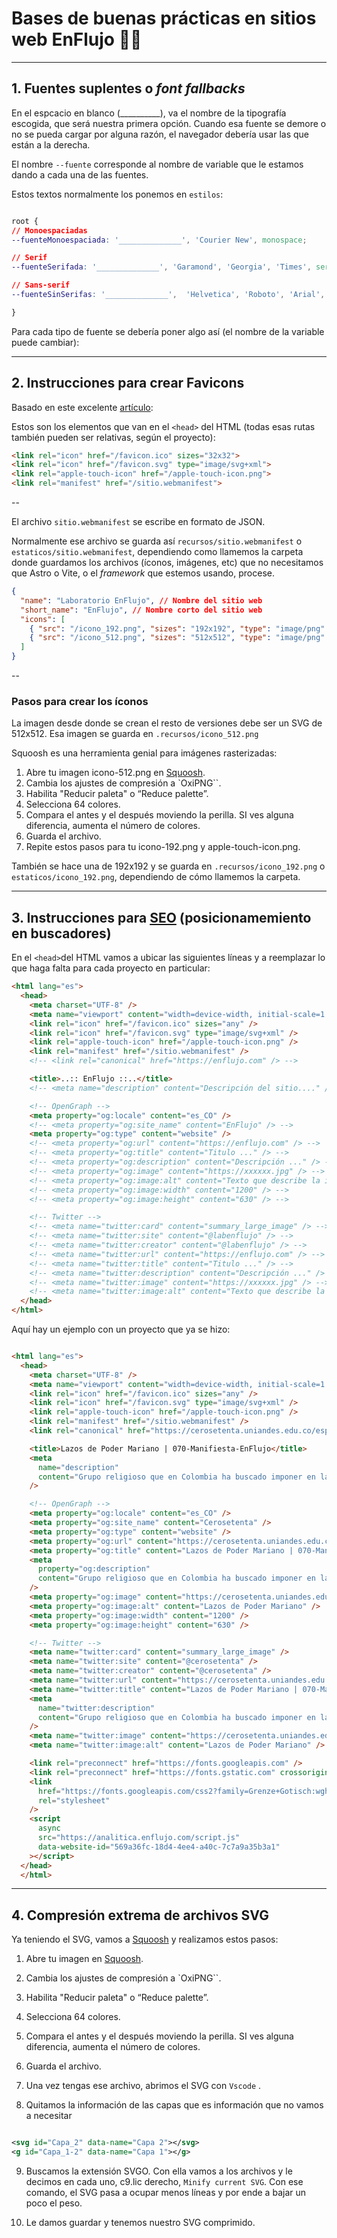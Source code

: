 # Bases de buenas prácticas en sitios web EnFlujo 💅🏽
----

## 1. Fuentes suplentes o _font fallbacks_


En el espcacio en blanco (__________), va el nombre de la tipografía escogida, que será nuestra primera opción. Cuando esa fuente se demore o no se pueda cargar por alguna razón, el navegador debería usar las que están a la derecha.

El nombre `--fuente` corresponde al nombre de variable que le estamos dando a cada una de las fuentes.

Estos textos normalmente los ponemos en `estilos`:
```css

root {
// Monoespaciadas
--fuenteMonoespaciada: '______________', 'Courier New', monospace;

// Serif
--fuenteSerifada: '______________', 'Garamond', 'Georgia', 'Times', serif;

// Sans-serif
--fuenteSinSerifas: '______________',  'Helvetica', 'Roboto', 'Arial', 'Tahoma', 'Verdana', sans-serif;

}
```

Para cada tipo de fuente se debería poner algo así (el nombre de la variable puede cambiar):




----


## 2. Instrucciones para crear Favicons

Basado en este excelente [artículo](https://evilmartians.com/chronicles/how-to-favicon-in-2021-six-files-that-fit-most-needs): 

Estos son los elementos que van en el `<head>` del HTML
(todas esas rutas también pueden ser relativas, según el proyecto):

```html
<link rel="icon" href="/favicon.ico" sizes="32x32">
<link rel="icon" href="/favicon.svg" type="image/svg+xml">
<link rel="apple-touch-icon" href="/apple-touch-icon.png">
<link rel="manifest" href="/sitio.webmanifest">
```
--

El archivo `sitio.webmanifest` se escribe en formato de JSON.

Normalmente ese archivo se guarda así `recursos/sitio.webmanifest` o `estaticos/sitio.webmanifest`, dependiendo como llamemos la carpeta donde guardamos los archivos (íconos, imágenes, etc) que no necesitamos que Astro o Vite, o el _framework_ que estemos usando, procese.

```json
{
  "name": "Laboratorio EnFlujo", // Nombre del sitio web
  "short_name": "EnFlujo", // Nombre corto del sitio web
  "icons": [
    { "src": "/icono_192.png", "sizes": "192x192", "type": "image/png" },
    { "src": "/icono_512.png", "sizes": "512x512", "type": "image/png" }
  ]
}

```



--

### Pasos para crear los íconos

La imagen desde donde se crean el resto de versiones debe ser un SVG de 512x512. 
Esa imagen se guarda en `.recursos/icono_512.png`

Squoosh es una herramienta genial para imágenes rasterizadas:

1. Abre tu imagen icono-512.png en [Squoosh](https://squoosh.app/).
2. Cambia los ajustes de compresión a `OxiPNG``.
3. Habilita "Reducir paleta" o “Reduce palette”.
4. Selecciona 64 colores.
5. Compara el antes y el después moviendo la perilla. SI ves alguna diferencia, aumenta el número de colores.
6. Guarda el archivo.
7. Repite estos pasos para tu icono-192.png y apple-touch-icon.png.

También se hace una de 192x192 y se guarda en `.recursos/icono_192.png` o `estaticos/icono_192.png`, dependiendo de cómo llamemos la carpeta.

----

## 3. Instrucciones para [SEO](https://es.wikipedia.org/wiki/Posicionamiento_en_buscadores) (posicionamemiento en buscadores)

En el `<head>`del HTML vamos a ubicar las siguientes líneas y a reemplazar lo que haga falta para cada proyecto en particular:


```html
<html lang="es">
  <head>
    <meta charset="UTF-8" />
    <meta name="viewport" content="width=device-width, initial-scale=1.0" />
    <link rel="icon" href="/favicon.ico" sizes="any" />
    <link rel="icon" href="/favicon.svg" type="image/svg+xml" />
    <link rel="apple-touch-icon" href="/apple-touch-icon.png" />
    <link rel="manifest" href="/sitio.webmanifest" />
    <!-- <link rel="canonical" href="https://enflujo.com" /> -->

    <title>..:: EnFlujo ::..</title>
    <!-- <meta name="description" content="Descripción del sitio...." /> -->

    <!-- OpenGraph -->
    <meta property="og:locale" content="es_CO" />
    <!-- <meta property="og:site_name" content="EnFlujo" /> -->
    <meta property="og:type" content="website" />
    <!-- <meta property="og:url" content="https://enflujo.com" /> -->
    <!-- <meta property="og:title" content="Titulo ..." /> -->
    <!-- <meta property="og:description" content="Descripción ..." /> -->
    <!-- <meta property="og:image" content="https://xxxxxx.jpg" /> -->
    <!-- <meta property="og:image:alt" content="Texto que describe la imagen" /> -->
    <!-- <meta property="og:image:width" content="1200" /> -->
    <!-- <meta property="og:image:height" content="630" /> -->

    <!-- Twitter -->
    <!-- <meta name="twitter:card" content="summary_large_image" /> -->
    <!-- <meta name="twitter:site" content="@labenflujo" /> -->
    <!-- <meta name="twitter:creator" content="@labenflujo" /> -->
    <!-- <meta name="twitter:url" content="https://enflujo.com" /> -->
    <!-- <meta name="twitter:title" content="Titulo ..." /> -->
    <!-- <meta name="twitter:description" content="Descripción ..." /> -->
    <!-- <meta name="twitter:image" content="https://xxxxxx.jpg" /> -->
    <!-- <meta name="twitter:image:alt" content="Texto que describe la imagen" /> -->
  </head>
</html>

```

Aquí hay un ejemplo con un proyecto que ya se hizo:

```html

<html lang="es">
  <head>
    <meta charset="UTF-8" />
    <meta name="viewport" content="width=device-width, initial-scale=1.0" />
    <link rel="icon" href="/favicon.ico" sizes="any" />
    <link rel="icon" href="/favicon.svg" type="image/svg+xml" />
    <link rel="apple-touch-icon" href="/apple-touch-icon.png" />
    <link rel="manifest" href="/sitio.webmanifest" />
    <link rel="canonical" href="https://cerosetenta.uniandes.edu.co/especiales/lam/" />

    <title>Lazos de Poder Mariano | 070-Manifiesta-EnFlujo</title>
    <meta
      name="description"
      content="Grupo religioso que en Colombia ha buscado imponer en la agenda pública restricciones al aborto tras el fallo de la Corte Constitucional que lo despenaliza hasta la semana 24."
    />

    <!-- OpenGraph -->
    <meta property="og:locale" content="es_CO" />
    <meta property="og:site_name" content="Cerosetenta" />
    <meta property="og:type" content="website" />
    <meta property="og:url" content="https://cerosetenta.uniandes.edu.co/especiales/lam/" />
    <meta property="og:title" content="Lazos de Poder Mariano | 070-Manifiesta-EnFlujo" />
    <meta
      property="og:description"
      content="Grupo religioso que en Colombia ha buscado imponer en la agenda pública restricciones al aborto tras el fallo de la Corte Constitucional que lo despenaliza hasta la semana 24."
    />
    <meta property="og:image" content="https://cerosetenta.uniandes.edu.co/especiales/lam/imgs/img-redes.jpg" />
    <meta property="og:image:alt" content="Lazos de Poder Mariano" />
    <meta property="og:image:width" content="1200" />
    <meta property="og:image:height" content="630" />

    <!-- Twitter -->
    <meta name="twitter:card" content="summary_large_image" />
    <meta name="twitter:site" content="@cerosetenta" />
    <meta name="twitter:creator" content="@cerosetenta" />
    <meta name="twitter:url" content="https://cerosetenta.uniandes.edu.co/especiales/lam/" />
    <meta name="twitter:title" content="Lazos de Poder Mariano | 070-Manifiesta-EnFlujo" />
    <meta
      name="twitter:description"
      content="Grupo religioso que en Colombia ha buscado imponer en la agenda pública restricciones al aborto tras el fallo de la Corte Constitucional que lo despenaliza hasta la semana 24."
    />
    <meta name="twitter:image" content="https://cerosetenta.uniandes.edu.co/especiales/lam/imgs/img-redes.jpg" />
    <meta name="twitter:image:alt" content="Lazos de Poder Mariano" />

    <link rel="preconnect" href="https://fonts.googleapis.com" />
    <link rel="preconnect" href="https://fonts.gstatic.com" crossorigin />
    <link
      href="https://fonts.googleapis.com/css2?family=Grenze+Gotisch:wght@700&family=Roboto+Mono:wght@400;600&display=swap"
      rel="stylesheet"
    />
    <script
      async
      src="https://analitica.enflujo.com/script.js"
      data-website-id="569a36fc-18d4-4ee4-a40c-7c7a9a35b3a1"
    ></script>
  </head>
  </html>

``````
----
## 4. Compresión extrema de archivos SVG

Ya teniendo el SVG, vamos a [Squoosh](https://squoosh.app/) y realizamos estos pasos:

1. Abre tu imagen en [Squoosh](https://squoosh.app/).
2. Cambia los ajustes de compresión a `OxiPNG``.
3. Habilita "Reducir paleta" o “Reduce palette”.
4. Selecciona 64 colores.
5. Compara el antes y el después moviendo la perilla. SI ves alguna diferencia, aumenta el número de colores.
6. Guarda el archivo.

7. Una vez tengas ese archivo, abrimos el SVG con `Vscode` .
8. Quitamos la información de las capas que es información que no vamos a necesitar

```svg

<svg id="Capa_2" data-name="Capa 2"></svg>
<g id="Capa_1-2" data-name="Capa 1"></g>

``````
9. Buscamos la extensión SVGO. Con ella vamos a los archivos y le decimos en cada uno, c9.lic derecho, `Minify current SVG`. Con ese comando, el SVG pasa a ocupar menos líneas y por ende a bajar un poco el peso. 

10. Le damos guardar y tenemos nuestro SVG comprimido.
